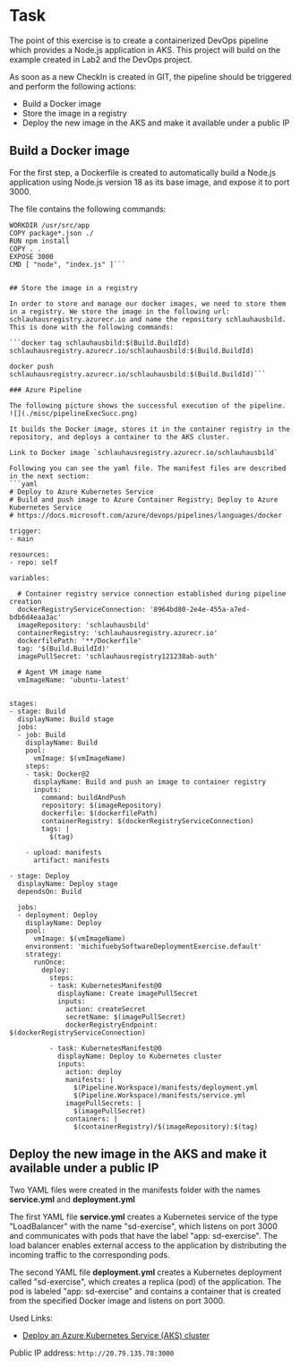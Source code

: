 # Task

The point of this exercise is to create a containerized DevOps pipeline which provides a Node.js application in AKS. This project will build on the example created in Lab2 and the DevOps project.

As soon as a new CheckIn is created in GIT, the pipeline should be triggered and perform the following actions:
- Build a Docker image
- Store the image in a registry
- Deploy the new image in the AKS and make it available under a public IP

## Build a Docker image

For the first step, a Dockerfile is created to automatically build a Node.js application using Node.js version 18 as its base image, and expose it to port 3000. 

The file contains the following commands:

```FROM node:18
WORKDIR /usr/src/app
COPY package*.json ./
RUN npm install
COPY . .
EXPOSE 3000
CMD [ "node", "index.js" ]```


## Store the image in a registry

In order to store and manage our docker images, we need to store them in a registry. We store the image in the following url: schlauhausregistry.azurecr.io and name the repository schlauhausbild. This is done with the following commands:

```docker tag schlauhausbild:$(Build.BuildId) schlauhausregistry.azurecr.io/schlauhausbild:$(Build.BuildId)

docker push schlauhausregistry.azurecr.io/schlauhausbild:$(Build.BuildId)```

### Azure Pipeline

The following picture shows the successful execution of the pipeline.
![](./misc/pipelineExecSucc.png)

It builds the Docker image, stores it in the container registry in the repository, and deploys a container to the AKS cluster.

Link to Docker image `schlauhausregistry.azurecr.io/schlauhausbild`

Following you can see the yaml file. The manifest files are described in the next section:
```yaml
# Deploy to Azure Kubernetes Service
# Build and push image to Azure Container Registry; Deploy to Azure Kubernetes Service
# https://docs.microsoft.com/azure/devops/pipelines/languages/docker

trigger:
- main

resources:
- repo: self

variables:

  # Container registry service connection established during pipeline creation
  dockerRegistryServiceConnection: '8964bd80-2e4e-455a-a7ed-bdb6d4eaa3ac'
  imageRepository: 'schlauhausbild'
  containerRegistry: 'schlauhausregistry.azurecr.io'
  dockerfilePath: '**/Dockerfile'
  tag: '$(Build.BuildId)'
  imagePullSecret: 'schlauhausregistry121238ab-auth'

  # Agent VM image name
  vmImageName: 'ubuntu-latest'


stages:
- stage: Build
  displayName: Build stage
  jobs:
  - job: Build
    displayName: Build
    pool:
      vmImage: $(vmImageName)
    steps:
    - task: Docker@2
      displayName: Build and push an image to container registry
      inputs:
        command: buildAndPush
        repository: $(imageRepository)
        dockerfile: $(dockerfilePath)
        containerRegistry: $(dockerRegistryServiceConnection)
        tags: |
          $(tag)

    - upload: manifests
      artifact: manifests

- stage: Deploy
  displayName: Deploy stage
  dependsOn: Build

  jobs:
  - deployment: Deploy
    displayName: Deploy
    pool:
      vmImage: $(vmImageName)
    environment: 'michifuebySoftwareDeploymentExercise.default'
    strategy:
      runOnce:
        deploy:
          steps:
          - task: KubernetesManifest@0
            displayName: Create imagePullSecret
            inputs:
              action: createSecret
              secretName: $(imagePullSecret)
              dockerRegistryEndpoint: $(dockerRegistryServiceConnection)

          - task: KubernetesManifest@0
            displayName: Deploy to Kubernetes cluster
            inputs:
              action: deploy
              manifests: |
                $(Pipeline.Workspace)/manifests/deployment.yml
                $(Pipeline.Workspace)/manifests/service.yml
              imagePullSecrets: |
                $(imagePullSecret)
              containers: |
                $(containerRegistry)/$(imageRepository):$(tag)
```

## Deploy the new image in the AKS and make it available under a public IP

Two YAML files were created in the manifests folder with the names **service.yml** and **deployment.yml** <br>

The first YAML file **service.yml** creates a Kubernetes service of the type "LoadBalancer" with the name "sd-exercise", which listens on port 3000 and communicates with pods that have the label "app: sd-exercise". The load balancer enables external access to the application by distributing the incoming traffic to the corresponding pods. <br>

The second YAML file **deployment.yml** creates a Kubernetes deployment called "sd-exercise", which creates a replica (pod) of the application. The pod is labeled "app: sd-exercise" and contains a container that is created from the specified Docker image and listens on port 3000.

Used Links:
- [Deploy an Azure Kubernetes Service (AKS) cluster](https://learn.microsoft.com/en-us/azure/aks/learn/quick-kubernetes-deploy-portal?tabs=azure-cli)

Public IP address: `http://20.79.135.78:3000`
